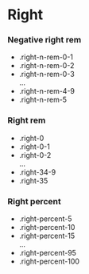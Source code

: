 # Right

### Negative right rem

- .right-n-rem-0-1
- .right-n-rem-0-2
- .right-n-rem-0-3
  <br>...<br>
- .right-n-rem-4-9
- .right-n-rem-5

### Right rem

- .right-0
- .right-0-1
- .right-0-2
  <br>...<br>
- .right-34-9
- .right-35

### Right percent

- .right-percent-5
- .right-percent-10
- .right-percent-15
  <br>...<br>
- .right-percent-95
- .right-percent-100
